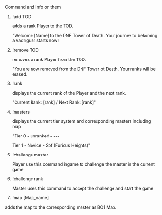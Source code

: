 Command and Info on them

1. !add TOD
   
   adds a rank Player to the TOD.
   
   "Welcome [Name] to the DNF Tower of Death. Your journey to bekoming a Vadriguar starts now!
    

2. !remove TOD
   
   removes a rank Player from the TOD.
   
   "You are now removed from the DNF Tower ot Death. Your ranks will be erased.
    
  
3. !rank
   
   displays the current rank of the Player and the next rank.
   
   "Current Rank: [rank] / Next Rank: [rank]"
    
    
4. !masters
   
   displays the current tier system and corresponding masters including map
   
   "Tier 0 - unranked - ---
   
   Tier 1 - Novice   - Sof (Furious Heights)"
     
     
5. !challenge master
   
   Player use this command ingame to challenge the master in the current game
    
    
6. !challenge rank
   
   Master uses this command to accept the challenge and start the game
    
    
7. !map [Map_name]
  
  adds the map to the corresponding master as BO1 Map.
    
    
 
    
